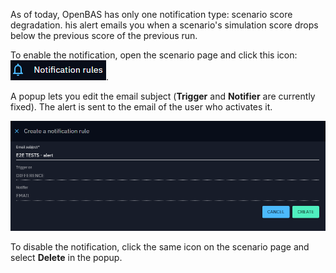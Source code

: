 As of today, OpenBAS has only one notification type: scenario score degradation. his alert emails you when a scenario's simulation score drops below the previous score of the previous run.

To enable the notification, open the scenario page and click this icon: ![Notification Icon](./assets/notification_icon.png).

 A popup lets you edit the email subject (**Trigger** and **Notifier** are currently fixed). The alert is sent to the email of the user who activates it.

![Notification Popup](./assets/notification_popup.png)

To disable the notification, click the same icon on the scenario page and select **Delete** in the popup.